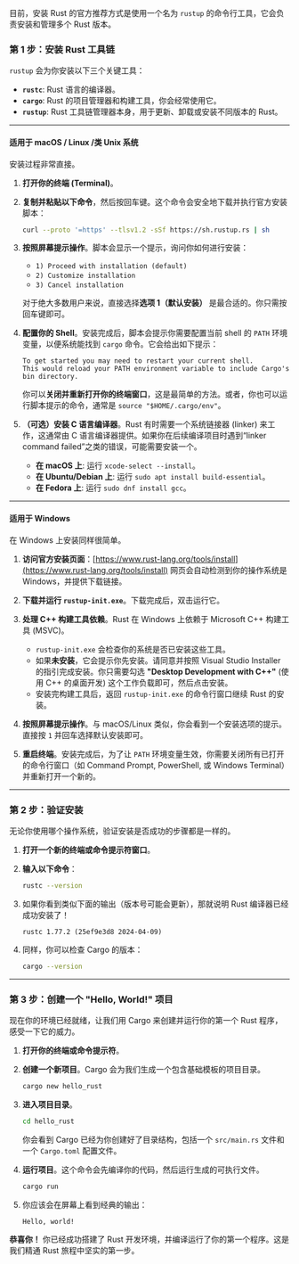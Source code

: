 目前，安装 Rust 的官方推荐方式是使用一个名为 `rustup` 的命令行工具，它会负责安装和管理多个 Rust 版本。

### 第 1 步：安装 Rust 工具链

`rustup` 会为你安装以下三个关键工具：
*   **`rustc`**: Rust 语言的编译器。
*   **`cargo`**: Rust 的项目管理器和构建工具，你会经常使用它。
*   **`rustup`**: Rust 工具链管理器本身，用于更新、卸载或安装不同版本的 Rust。

---

#### **适用于 macOS / Linux /类 Unix 系统**

安装过程非常直接。

1.  **打开你的终端 (Terminal)**。
2.  **复制并粘贴以下命令**，然后按回车键。这个命令会安全地下载并执行官方安装脚本：

    ```bash
    curl --proto '=https' --tlsv1.2 -sSf https://sh.rustup.rs | sh
    ```

3.  **按照屏幕提示操作**。脚本会显示一个提示，询问你如何进行安装：
    *   `1) Proceed with installation (default)`
    *   `2) Customize installation`
    *   `3) Cancel installation`

    对于绝大多数用户来说，直接选择**选项 1（默认安装）** 是最合适的。你只需按回车键即可。

4.  **配置你的 Shell**。安装完成后，脚本会提示你需要配置当前 shell 的 `PATH` 环境变量，以便系统能找到 `cargo` 命令。它会给出如下提示：

    ```
    To get started you may need to restart your current shell.
    This would reload your PATH environment variable to include Cargo's bin directory.
    ```
    你可以**关闭并重新打开你的终端窗口**，这是最简单的方法。或者，你也可以运行脚本提示的命令，通常是 `source "$HOME/.cargo/env"`。

5.  **（可选）安装 C 语言编译器**。Rust 有时需要一个系统链接器 (linker) 来工作，这通常由 C 语言编译器提供。如果你在后续编译项目时遇到“linker command failed”之类的错误，可能需要安装一个。
    *   **在 macOS 上**: 运行 `xcode-select --install`。
    *   **在 Ubuntu/Debian 上**: 运行 `sudo apt install build-essential`。
    *   **在 Fedora 上**: 运行 `sudo dnf install gcc`。

---

#### **适用于 Windows**

在 Windows 上安装同样很简单。

1.  **访问官方安装页面**：[https://www.rust-lang.org/tools/install](https://www.rust-lang.org/tools/install)
    网页会自动检测到你的操作系统是 Windows，并提供下载链接。

2.  **下载并运行 `rustup-init.exe`**。下载完成后，双击运行它。

3.  **处理 C++ 构建工具依赖**。Rust 在 Windows 上依赖于 Microsoft C++ 构建工具 (MSVC)。
    *   `rustup-init.exe` 会检查你的系统是否已安装这些工具。
    *   如果**未安装**，它会提示你先安装。请同意并按照 Visual Studio Installer 的指引完成安装。你只需要勾选 **"Desktop Development with C++"** (使用 C++ 的桌面开发) 这个工作负载即可，然后点击安装。
    *   安装完构建工具后，返回 `rustup-init.exe` 的命令行窗口继续 Rust 的安装。

4.  **按照屏幕提示操作**。与 macOS/Linux 类似，你会看到一个安装选项的提示。直接按 `1` 并回车选择默认安装即可。

5.  **重启终端**。安装完成后，为了让 `PATH` 环境变量生效，你需要关闭所有已打开的命令行窗口（如 Command Prompt, PowerShell, 或 Windows Terminal）并重新打开一个新的。

---

### 第 2 步：验证安装

无论你使用哪个操作系统，验证安装是否成功的步骤都是一样的。

1.  **打开一个新的终端或命令提示符窗口**。
2.  **输入以下命令**：

    ```bash
    rustc --version
    ```
3.  如果你看到类似下面的输出（版本号可能会更新），那就说明 Rust 编译器已经成功安装了！

    ```
    rustc 1.77.2 (25ef9e3d8 2024-04-09)
    ```
4.  同样，你可以检查 Cargo 的版本：
    ```bash
    cargo --version
    ```

---
### 第 3 步：创建一个 "Hello, World!" 项目

现在你的环境已经就绪，让我们用 Cargo 来创建并运行你的第一个 Rust 程序，感受一下它的威力。

1.  **打开你的终端或命令提示符**。
2.  **创建一个新项目**。Cargo 会为我们生成一个包含基础模板的项目目录。

    ```bash
    cargo new hello_rust
    ```

3.  **进入项目目录**。

    ```bash
    cd hello_rust
    ```
    你会看到 Cargo 已经为你创建好了目录结构，包括一个 `src/main.rs` 文件和一个 `Cargo.toml` 配置文件。

4.  **运行项目**。这个命令会先编译你的代码，然后运行生成的可执行文件。

    ```bash
    cargo run
    ```
5.  你应该会在屏幕上看到经典的输出：

    ```
    Hello, world!
    ```

**恭喜你！** 你已经成功搭建了 Rust 开发环境，并编译运行了你的第一个程序。这是我们精通 Rust 旅程中坚实的第一步。